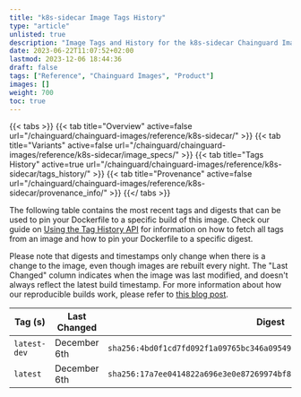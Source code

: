```yaml
---
title: "k8s-sidecar Image Tags History"
type: "article"
unlisted: true
description: "Image Tags and History for the k8s-sidecar Chainguard Image"
date: 2023-06-22T11:07:52+02:00
lastmod: 2023-12-06 18:44:36
draft: false
tags: ["Reference", "Chainguard Images", "Product"]
images: []
weight: 700
toc: true
---
```


{{< tabs >}}
{{< tab title="Overview" active=false url="/chainguard/chainguard-images/reference/k8s-sidecar/" >}}
{{< tab title="Variants" active=false url="/chainguard/chainguard-images/reference/k8s-sidecar/image_specs/" >}}
{{< tab title="Tags History" active=true url="/chainguard/chainguard-images/reference/k8s-sidecar/tags_history/" >}}
{{< tab title="Provenance" active=false url="/chainguard/chainguard-images/reference/k8s-sidecar/provenance_info/" >}}
{{</ tabs >}}

The following table contains the most recent tags and digests that can be used to pin your Dockerfile to a specific build of this image. Check our guide on [Using the Tag History API](/chainguard/chainguard-images/using-the-tag-history-api/) for information on how to fetch all tags from an image and how to pin your Dockerfile to a specific digest.

Please note that digests and timestamps only change when there is a change to the image, even though images are rebuilt every night. The "Last Changed" column indicates when the image was last modified, and doesn't always reflect the latest build timestamp. For more information about how our reproducible builds work, please refer to [this blog post](https://www.chainguard.dev/unchained/reproducing-chainguards-reproducible-image-builds).

| Tag (s)       | Last Changed | Digest                                                                    |
|---------------|--------------|---------------------------------------------------------------------------|
|  `latest-dev` | December 6th | `sha256:4bd0f1cd7fd092f1a09765bc346a09549272084f14591adebb616cff4b1e562a` |
|  `latest`     | December 6th | `sha256:17a7ee0414822a696e3e0e87269974bf8c8e3642bdef5529b720d0afa178b12a` |

